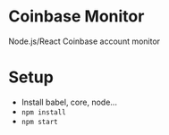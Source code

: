 # Coinbase Monitor

Node.js/React Coinbase account monitor

# Setup

* Install babel, core, node...
* `npm install`
* `npm start`
